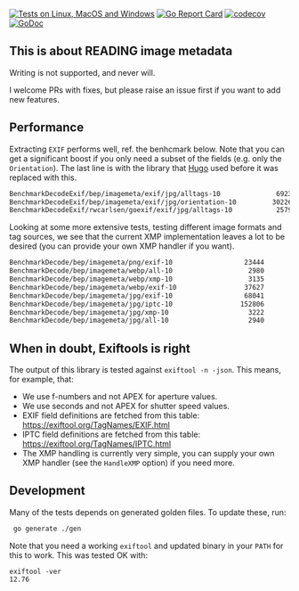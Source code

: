 [![Tests on Linux, MacOS and Windows](https://github.com/bep/imagemeta/workflows/Test/badge.svg)](https://github.com/bep/imagemeta/actions?query=workflow:Test)
[![Go Report Card](https://goreportcard.com/badge/github.com/bep/imagemeta)](https://goreportcard.com/report/github.com/bep/imagemeta)
[![codecov](https://codecov.io/gh/bep/imagemeta/branch/main/graph/badge.svg)](https://codecov.io/gh/bep/imagemeta)
[![GoDoc](https://godoc.org/github.com/bep/imagemeta?status.svg)](https://godoc.org/github.com/bep/imagemeta)

## This is about READING image metadata

Writing is not supported, and never will.

I welcome PRs with fixes, but please raise an issue first if you want to add new features.

## Performance

Extracting `EXIF` performs well, ref. the benhcmark below. Note that you can get a significant boost if you only need a subset of the fields (e.g. only the `Orientation`). The last line is with the library that [Hugo](https://github.com/gohugoio/hugo) used before it was replaced with this.

```bash
BenchmarkDecodeExif/bep/imagemeta/exif/jpg/alltags-10              69238             17702 ns/op            4418 B/op        167 allocs/op
BenchmarkDecodeExif/bep/imagemeta/exif/jpg/orientation-10         302263              3831 ns/op             650 B/op         19 allocs/op
BenchmarkDecodeExif/rwcarlsen/goexif/exif/jpg/alltags-10           25791             47415 ns/op          175548 B/op        812 allocs/op
```

Looking at some more extensive tests, testing different image formats and tag sources, we see that the current XMP implementation leaves a lot to be desired (you can provide your own XMP handler if you want). 

```bash
BenchmarkDecode/bep/imagemeta/png/exif-10                  23444             50991 ns/op            4425 B/op        168 allocs/op
BenchmarkDecode/bep/imagemeta/webp/all-10                   2980            399424 ns/op          177917 B/op       2436 allocs/op
BenchmarkDecode/bep/imagemeta/webp/xmp-10                   3135            371387 ns/op          139866 B/op       2265 allocs/op
BenchmarkDecode/bep/imagemeta/webp/exif-10                 37627             32057 ns/op           38187 B/op        177 allocs/op
BenchmarkDecode/bep/imagemeta/jpg/exif-10                  68041             17813 ns/op            4420 B/op        167 allocs/op
BenchmarkDecode/bep/imagemeta/jpg/iptc-10                 152806              7684 ns/op            1011 B/op         66 allocs/op
BenchmarkDecode/bep/imagemeta/jpg/xmp-10                    3222            371182 ns/op          139860 B/op       2264 allocs/op
BenchmarkDecode/bep/imagemeta/jpg/all-10                    2940            394144 ns/op          145267 B/op       2489 allocs/op
```

## When in doubt, Exiftools is right

The output of this library is tested against `exiftool -n -json`. This means, for example, that:

*  We use f-numbers and not APEX for aperture values.
*  We use seconds and not APEX for shutter speed values.
*  EXIF field definitions are fetched from this table:  https://exiftool.org/TagNames/EXIF.html
*  IPTC field definitions are fetched from this table:  https://exiftool.org/TagNames/IPTC.html
*  The XMP handling is currently very simple, you can supply your own XMP handler (see the `HandleXMP` option) if you need more.

## Development

Many of the tests depends on generated golden files. To update these, run:

```bash
 go generate ./gen
```

Note that you need a working `exiftool` and updated binary in your `PATH` for this to work. This was tested OK with:

```
exiftool -ver
12.76
```
